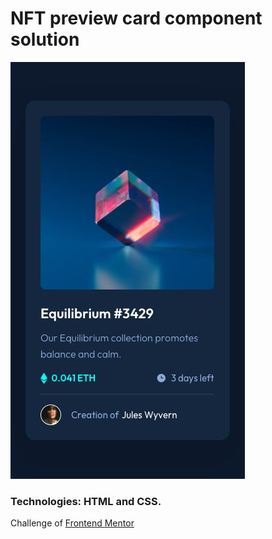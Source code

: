 # NFT preview card component solution

![Design preview for the NFT preview card component solution coding challenge](./design/mobile-design.jpg)

### Technologies: HTML and CSS.

Challenge of [Frontend Mentor](https://www.frontendmentor.io/home)